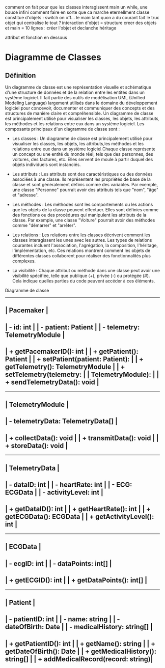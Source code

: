 comment on fait pour que les classes interagissent
main un while, une bouce infini
comment faire en sorte que ca marche eternellment
classe constitue d'objets : switch on off...
le main tant quon a du courant fait le truc
objet qui centralise le tout ? 
interaction d'objet = structure
creer des objets
et main = 10 lignes : créer l'objet et declanche 
héritage

attribut et fonction en dessous


Diagramme de Classes
======================

Définition
-----------

Un diagramme de classe est une représentation visuelle et schématique d'une structure de données et de la relation entre les entités dans un système logiciel. Il fait partie des outils de modélisation UML (Unified Modeling Language) largement utilisés dans le domaine du développement logiciel pour concevoir, documenter et communiquer des concepts et des structures de manière claire et compréhensible.
Un diagramme de classe est principalement utilisé pour visualiser les classes, les objets, les attributs, les méthodes et les relations entre eux dans un système logiciel.
Les composants principaux d'un diagramme de classe sont : 

- Les classes : Un diagramme de classe est principalement utilisé pour visualiser les classes, les objets, les attributs,les méthodes et les relations entre eux dans un système logiciel.Chaque classe représente un concept ou une entité du monde réel, tels que des personnes, des voitures, des factures, etc. Elles servent de moule à partir duquel des objets individuels sont instanciés.

  
- Les attributs : Les attributs sont des caractéristiques ou des données associées à une classe. Ils représentent les propriétés de base de la classe et sont généralement définis comme des variables. Par exemple, une classe "Personne" pourrait avoir des attributs tels que "nom", "âge" et "adresse".


- Les méthodes : Les méthodes sont les comportements ou les actions que les objets de la classe peuvent effectuer. Elles sont définies comme des fonctions ou des procédures qui manipulent les attributs de la classe. Par exemple, une classe "Voiture" pourrait avoir des méthodes comme "démarrer" et "arrêter".


- Les relations : Les relations entre les classes décrivent comment les classes interagissent les unes avec les autres. Les types de relations courantes incluent l'association, l'agrégation, la composition, l'héritage, l'implémentation, etc. Ces relations montrent comment les objets de différentes classes collaborent pour réaliser des fonctionnalités plus complexes.

  
- La visibilité :  Chaque attribut ou méthode dans une classe peut avoir une visibilité spécifiée, telle que publique (+), privée (-) ou protégée (#). Cela indique quelles parties du code peuvent accéder à ces éléments.
  


Diagramme de classe 



-------------------------------------
|           Pacemaker                |
-------------------------------------
| - id: int                         |
| - patient: Patient                |
| - telemetry: TelemetryModule      |
-------------------------------------
| + getPacemakerID(): int           |
| + getPatient(): Patient           |
| + setPatient(patient: Patient):   |
| + getTelemetry(): TelemetryModule |
| + setTelemetry(telemetry:        |
| TelemetryModule):                |
| + sendTelemetryData(): void      |
-------------------------------------

-------------------------------------
|           TelemetryModule          |
-------------------------------------
| - telemetryData: TelemetryData[]   |
-------------------------------------
| + collectData(): void             |
| + transmitData(): void            |
| + storeData(): void               |
-------------------------------------

-------------------------------------
|           TelemetryData            |
-------------------------------------
| - dataID: int                     |
| - heartRate: int                  |
| - ECG: ECGData                    |
| - activityLevel: int              |
-------------------------------------
| + getDataID(): int                |
| + getHeartRate(): int             |
| + getECGData(): ECGData           |
| + getActivityLevel(): int         |
-------------------------------------

-------------------------------------
|            ECGData                 |
-------------------------------------
| - ecgID: int                      |
| - dataPoints: int[]               |
-------------------------------------
| + getECGID(): int                 |
| + getDataPoints(): int[]          |
-------------------------------------

-------------------------------------
|            Patient                 |
-------------------------------------
| - patientID: int                  |
| - name: string                    |
| - dateOfBirth: Date               |
| - medicalHistory: string[]        |
-------------------------------------
| + getPatientID(): int             |
| + getName(): string               |
| + getDateOfBirth(): Date          |
| + getMedicalHistory(): string[]   |
| + addMedicalRecord(record: string)|
-------------------------------------

